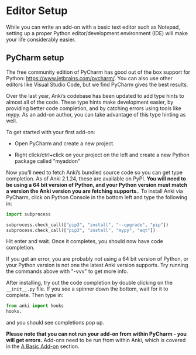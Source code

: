 # Editor Setup

While you can write an add-on with a basic text editor such as Notepad,
setting up a proper Python editor/development environment (IDE) will make
your life considerably easier.

## PyCharm setup

The free community edition of PyCharm has good out of the box support
for Python: <https://www.jetbrains.com/pycharm/>. You can also use other
editors like Visual Studio Code, but we find PyCharm gives the best results.

Over the last year, Anki’s codebase has been updated to add type hints to almost
all of the code. These type hints make development easier, by providing better
code completion, and by catching errors using tools like mypy. As an add-on
author, you can take advantage of this type hinting as well.

To get started with your first add-on:

- Open PyCharm and create a new project.

- Right click/ctrl+click on your project on the left and create a new
  Python package called "myaddon"

Now you’ll need to fetch Anki’s bundled source code so you can get type
completion. As of Anki 2.1.24, these are available on PyPI. **You will need to
be using a 64 bit version of Python, and your Python version must match a
version the Anki version you are fetching supports.**. To install Anki via
PyCharm, click on Python Console in the bottom left and type the following in:

```python
import subprocess

subprocess.check_call(["pip3", "install", "--upgrade", "pip"])
subprocess.check_call(["pip3", "install", "mypy", "aqt"])
```

Hit enter and wait. Once it completes, you should now have code completion.

If you get an error, you are probably not using a 64 bit version of Python, or
your Python version is not one the latest Anki version supports. Try running the
commands above with "-vvv" to get more info.

After installing, try out the code completion by double clicking on the
`__init__.py` file. If you see a spinner down the bottom, wait for it to
complete. Then type in:

```python
from anki import hooks
hooks.
```

and you should see completions pop up.

**Please note that you can not run your add-on from within PyCharm - you
will get errors.** Add-ons need to be run from within Anki, which is
covered in the [A Basic Add-on](a-basic-addon.md) section.
